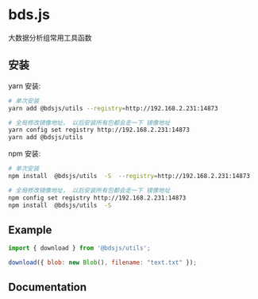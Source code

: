 # bds.js

大数据分析组常用工具函数

## 安装

yarn 安装:

```bash
# 单次安装
yarn add @bdsjs/utils --registry=http://192.168.2.231:14873

# 全局修改镜像地址， 以后安装所有包都会走一下 镜像地址
yarn config set registry http://192.168.2.231:14873
yarn add @bdsjs/utils
```

npm 安装:

```bash
# 单次安装
npm install  @bdsjs/utils  -S  --registry=http://192.168.2.231:14873

# 全局修改镜像地址， 以后安装所有包都会走一下 镜像地址
npm config set registry http://192.168.2.231:14873
npm install  @bdsjs/utils  -S
```

## Example

```javascript
import { download } from '@bdsjs/utils';

download({ blob: new Blob(), filename: "text.txt" });
```

## Documentation

